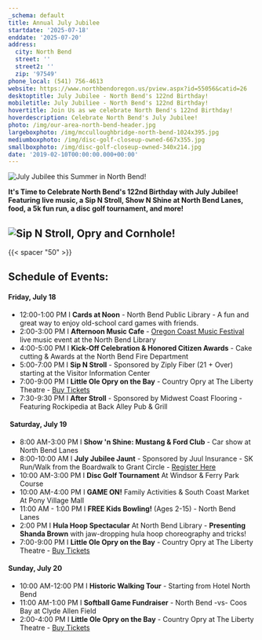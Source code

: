 ```yaml
---
_schema: default
title: Annual July Jubilee
startdate: '2025-07-18'
enddate: '2025-07-20'
address:
  city: North Bend
  street: ''
  street2: ''
  zip: '97549'
phone_local: (541) 756-4613
website: https://www.northbendoregon.us/pview.aspx?id=55056&catid=26
desktoptitle: July Jubilee - North Bend's 122nd Birthday!
mobiletitle: July Jubiliee - North Bend's 122nd Birthday!
hovertitle: Join Us as we celebrate North Bend's 122nd Birthday!
hoverdescription: Celebrate North Bend's July Jubilee!
photo: /img/our-area-north-bend-header.jpg
largeboxphoto: /img/mcculloughbridge-north-bend-1024x395.jpg
mediumboxphoto: /img/disc-golf-closeup-owned-667x355.jpg
smallboxphoto: /img/disc-golf-closeup-owned-340x214.jpg
date: '2019-02-10T00:00:00.000+00:00'
---
```

![July Jubilee this Summer in North Bend!](/img/2025-july-jubilee-cover-photo.png "July Jubilee this Summer in North Bend!")

**It's Time to Celebrate North Bend's 122nd Birthday with July Jubilee! Featuring live music, a Sip N Stroll, Show N Shine at North Bend Lanes, food, a 5k fun run, a disc golf tournament, and more!**

## ![Sip N Stroll, Opry and Cornhole!](/img/jj-sat-events-1.jpg)

{{< spacer "50" >}}

## Schedule of Events:

#### Friday, July 18

* 12:00-1:00 PM I **Cards at Noon** - North Bend Public Library - A fun and great way to enjoy old-school card games with friends.
* 2:00-3:00 PM I **Afternoon Music Cafe** - <a href="https://www.oregonsadventurecoast.com/event/annual-oregon-coast-music-festival/" target="_blank" rel="noopener">Oregon Coast Music Festival</a> live music event at the North Bend Library
* 4:00-5:00 PM I **Kick-Off Celebration & Honored Citizen Awards** - Cake cutting & Awards at the North Bend Fire Department
* 5:00-7:00 PM I **Sip N Stroll** - Sponsored by Ziply Fiber (21 + Over) starting at the Visitor Information Center
* 7:00-9:00 PM I **Little Ole Opry on the Bay** - Country Opry at The Liberty Theatre - <a href="https://ci.ovationtix.com/36014/production/1230471" target="_blank" rel="noopener">Buy Tickets</a>
* 7:30-9:30 PM I **After Stroll** - Sponsored by Midwest Coast Flooring - Featuring Rockipedia at Back Alley Pub & Grill

#### &nbsp;Saturday, July 19

* 8:00 AM-3:00 PM I **Show 'n Shine: Mustang & Ford Club** - Car show at North Bend Lanes
* 8:00-10:00 AM I **July Jubilee Jaunt** - Sponsored by Juul Insurance - SK Run/Walk from the Boardwalk to Grant Circle - [Register Here](https://docs.google.com/forms/d/e/1FAIpQLSeQP5JEhoFEaNi_0rZivaHQ44N8cH8CBFvNicHlVfIgd23GXw/viewform?fbclid=IwZXh0bgNhZW0CMTAAYnJpZBExTDV6U2xqMU9lUDlHWnFwcQEedlTwK9MJgVxMEezSDU4Csbe48HDg7zS-bOREc-R4fTl3eL2I8tNHHGhsbUk_aem_tj2C1Ob4GDV699oa9i3rZQ)
* 10:00 AM-3:00 PM I **Disc Golf Tournament** At Windsor & Ferry Park Course
* 10:00 AM-4:00 PM I **GAME ON!** Family Activities & South Coast Market At Pony Village Mall
* 11:00 AM - 1:00 PM I **FREE Kids Bowling!** (Ages 2-15) - North Bend Lanes
* 2:00 PM I **Hula Hoop Spectacular** At North Bend Library - **Presenting Shanda Brown** with jaw-dropping hula hoop choreography and tricks!
* 7:00-9:00 PM I **Little Ole Opry on the Bay** - Country Opry at The Liberty Theatre - <a href="https://ci.ovationtix.com/36014/production/1230471" target="_blank" rel="noopener">Buy Tickets</a>

#### Sunday, July 20

* 10:00 AM-12:00 PM I **Historic Walking Tour** - Starting from Hotel North Bend
* 11:00 AM-1:00 PM I **Softball Game Fundraiser** - North Bend -vs- Coos Bay at Clyde Allen Field
* 2:00-4:00 PM I **Little Ole Opry on the Bay** - Country Opry at The Liberty Theatre - <a href="https://ci.ovationtix.com/36014/production/1230471" target="_blank" rel="noopener">Buy Tickets</a>

&nbsp;

&nbsp;

####